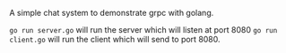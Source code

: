 A simple chat system to demonstrate grpc with golang.

`go run server.go` will run the server which will listen at port 8080
`go run client.go` will run the client which will send to port 8080.

